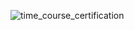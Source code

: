 ![time_course_certification](https://github.com/user-attachments/assets/62f1c971-2455-46b1-b591-c9e0aa7ef0e7)
